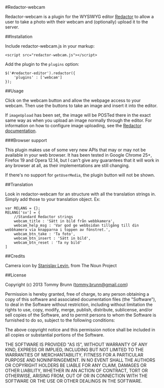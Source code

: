 #Redactor-webcam

Redactor-webcam is a plugin for the WYSIWYG editor [Redactor](http://imperavi.com/redactor/) to allow a user to take a photo with their webcam and (optionally) upload it to the server.

##Installation

Include redactor-webcam.js in your markup:

    <script src="redactor-webcam.js"></script>

Add the plugin to the `plugins` option:

    $('#redactor-editor').redactor({
        'plugins' : ['webcam']
    });

##Usage

Click on the webcam button and allow the webpage access to your webcam. Then use the buttons to take an image and insert it into the editor.

If `imageUpload` has been set, the image will be POSTed there in the exact same way as when you upload an image normally through the editor. For information on how to configure image uploading, see the [Redactor documentation](http://imperavi.com/redactor/docs/images/).

###Browser support

This plugin makes use of some very new APIs that may or may not be available in your web browser. It has been tested in Google Chrome 25+, Firefox 19 and Opera 12.14, but I can't give any guarantees that it will work in any browser at all, as their implementations are still changing.

If there's no support for `getUserMedia`, the plugin button will not be shown.

##Translation

Look in redactor-webcam for an structure with all the translation strings in. Simply add those to your translation object. Ex:

    var RELANG = {};
    RELANG['sv'] = {
        //Standard Redactor strings
        webcam_title : 'Sätt in bild från webbkamera',
        webcam_help_msg : 'Var god ge webbsidan tillgång till din webbkamera via knapparna i toppen av fönstret.',
        webcam_btn_take : 'Ta foto',
        webcam_btn_insert : 'Sätt in bild',
        webcam_btn_reset : 'Ta ny bild'
    ]

##Credits

Camera icon by [Stanislav Levin](http://thenounproject.com/brandcut), from The Noun Project

##License

Copyright (c) 2013 Tommy Brunn (tommy.brunn@gmail.com)

Permission is hereby granted, free of charge, to any person obtaining a copy of this software and associated documentation files (the "Software"), to deal in the Software without restriction, including without limitation the rights to use, copy, modify, merge, publish, distribute, sublicense, and/or sell copies of the Software, and to permit persons to whom the Software is furnished to do so, subject to the following conditions:

The above copyright notice and this permission notice shall be included in all copies or substantial portions of the Software.

THE SOFTWARE IS PROVIDED "AS IS", WITHOUT WARRANTY OF ANY KIND, EXPRESS OR IMPLIED, INCLUDING BUT NOT LIMITED TO THE WARRANTIES OF MERCHANTABILITY, FITNESS FOR A PARTICULAR PURPOSE AND NONINFRINGEMENT. IN NO EVENT SHALL THE AUTHORS OR COPYRIGHT HOLDERS BE LIABLE FOR ANY CLAIM, DAMAGES OR OTHER LIABILITY, WHETHER IN AN ACTION OF CONTRACT, TORT OR OTHERWISE, ARISING FROM, OUT OF OR IN CONNECTION WITH THE SOFTWARE OR THE USE OR OTHER DEALINGS IN THE SOFTWARE.
  
    